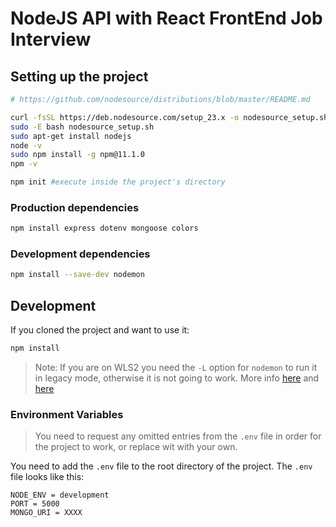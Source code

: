 # NodeJS API with React FrontEnd Job Interview

## Setting up the project

```bash
# https://github.com/nodesource/distributions/blob/master/README.md

curl -fsSL https://deb.nodesource.com/setup_23.x -o nodesource_setup.sh
sudo -E bash nodesource_setup.sh
sudo apt-get install nodejs
node -v
sudo npm install -g npm@11.1.0
npm -v

npm init #execute inside the project's directory
```

### Production dependencies

```bash
npm install express dotenv mongoose colors
```

### Development dependencies

```bash
npm install --save-dev nodemon
```

## Development

If you cloned the project and want to use it:

```bash
npm install
```

> Note: If you are on WLS2 you need the `-L` option for `nodemon` to run it in legacy mode, otherwise it is not going to work. More info [here](https://github.com/microsoft/WSL/issues/4739) and [here](https://github.com/remy/nodemon/issues/1913)

### Environment Variables

> You need to request any omitted entries from the `.env` file in order for the project to work, or replace wit with your own.

You need to add the `.env` file to the root directory of the project. The `.env` file looks like this:

```env
NODE_ENV = development
PORT = 5000
MONGO_URI = XXXX
```
